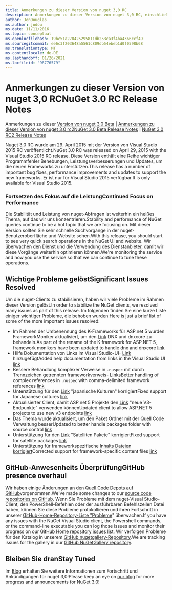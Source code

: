 ```yaml
---
title: Anmerkungen zu dieser Version von nuget 3,0 RC
description: Anmerkungen zu dieser Version von nuget 3,0 RC, einschließlich bekannter Probleme, Fehlerbehebungen, hinzugefügter Features und dcrs.
author: JonDouglas
ms.author: jodou
ms.date: 11/11/2016
ms.topic: conceptual
ms.openlocfilehash: 19bc51a278425295811db253ca3f4ba4366ccf49
ms.sourcegitcommit: ee6c3f203648a5561c809db54ebeb1d0f0598b68
ms.translationtype: MT
ms.contentlocale: de-DE
ms.lasthandoff: 01/26/2021
ms.locfileid: "98776579"
---
```

# <a name="nuget-30-rc-release-notes"></a><span data-ttu-id="08b28-103">Anmerkungen zu dieser Version von nuget 3,0 RC</span><span class="sxs-lookup"><span data-stu-id="08b28-103">NuGet 3.0 RC Release Notes</span></span>

<span data-ttu-id="08b28-104">Anmerkungen zu dieser [Version von nuget 3,0 Beta](../release-notes/nuget-3.0-beta.md)  |  [Anmerkungen zu dieser Version von nuget 3,0 rc2](../release-notes/nuget-3.0-RC2.md)</span><span class="sxs-lookup"><span data-stu-id="08b28-104">[NuGet 3.0 Beta Release Notes](../release-notes/nuget-3.0-beta.md) | [NuGet 3.0 RC2 Release Notes](../release-notes/nuget-3.0-RC2.md)</span></span>

<span data-ttu-id="08b28-105">Nuget 3,0 RC wurde am 29. April 2015 mit der Version von Visual Studio 2015 RC veröffentlicht.</span><span class="sxs-lookup"><span data-stu-id="08b28-105">NuGet 3.0 RC was released on April 29, 2015 with the Visual Studio 2015 RC release.</span></span> <span data-ttu-id="08b28-106">Diese Version enthält eine Reihe wichtiger Programmfehler Behebungen, Leistungsverbesserungen und Updates, um die neuen Frameworks zu unterstützen.</span><span class="sxs-lookup"><span data-stu-id="08b28-106">This release has a number of important bug fixes, performance improvements and updates to support the new frameworks.</span></span>  <span data-ttu-id="08b28-107">Er ist nur für Visual Studio 2015 verfügbar.</span><span class="sxs-lookup"><span data-stu-id="08b28-107">It is only available for Visual Studio 2015.</span></span>

### <a name="continued-focus-on-performance"></a><span data-ttu-id="08b28-108">Fortsetzen des Fokus auf die Leistung</span><span class="sxs-lookup"><span data-stu-id="08b28-108">Continued Focus on Performance</span></span>

<span data-ttu-id="08b28-109">Die Stabilität und Leistung von nuget-Abfragen ist weiterhin ein heißes Thema, auf das wir uns konzentrieren.</span><span class="sxs-lookup"><span data-stu-id="08b28-109">Stability and performance of NuGet queries continue to be a hot topic that we are focusing on.</span></span>  <span data-ttu-id="08b28-110">Mit dieser Version sollten Sie sehr schnelle Suchvorgänge in der nuget-Benutzeroberfläche und-Website sehen.</span><span class="sxs-lookup"><span data-stu-id="08b28-110">With this release, you should start to see very quick search operations in the NuGet UI and website.</span></span>  <span data-ttu-id="08b28-111">Wir überwachen den Dienst und die Verwendung des Dienstanbieter, damit wir diese Vorgänge weiterhin optimieren können.</span><span class="sxs-lookup"><span data-stu-id="08b28-111">We're monitoring the service and how you use the service so that we can continue to tune these operations.</span></span>

## <a name="significant-issues-resolved"></a><span data-ttu-id="08b28-112">Wichtige Probleme gelöst</span><span class="sxs-lookup"><span data-stu-id="08b28-112">Significant Issues Resolved</span></span>

<span data-ttu-id="08b28-113">Um die nuget-Clients zu stabilisieren, haben wir viele Probleme im Rahmen dieser Version gelöst.</span><span class="sxs-lookup"><span data-stu-id="08b28-113">In order to stabilize the NuGet clients, we resolved many issues as part of this release.</span></span>  <span data-ttu-id="08b28-114">Im folgenden finden Sie eine kurze Liste einiger wichtiger Probleme, die behoben wurden:</span><span class="sxs-lookup"><span data-stu-id="08b28-114">Here is just a brief list of some of the more important issues resolved:</span></span>

* <span data-ttu-id="08b28-115">Im Rahmen der Umbenennung des K-Frameworks für ASP.net 5 wurden FrameworkMoniker aktualisiert, um den [Link](https://github.com/NuGet/Home/issues/215) DNX und dnxcore zu behandeln.</span><span class="sxs-lookup"><span data-stu-id="08b28-115">As part of the rename of the K framework for ASP.NET 5, framework monikers have been updated to handle dnx and dnxcore [link](https://github.com/NuGet/Home/issues/215)</span></span>
* <span data-ttu-id="08b28-116">Hilfe Dokumentation von Links im Visual Studio-UI- [Link](https://github.com/NuGet/Home/issues/232) hinzugefügt</span><span class="sxs-lookup"><span data-stu-id="08b28-116">Added help documentation from links in the Visual Studio UI [link](https://github.com/NuGet/Home/issues/232)</span></span>
* <span data-ttu-id="08b28-117">Bessere Behandlung komplexer Verweise in `.nuspec` mit durch Trennzeichen getrennten frameworkverweis- [Links](https://github.com/NuGet/Home/issues/276)</span><span class="sxs-lookup"><span data-stu-id="08b28-117">Better handling of complex references in `.nuspec` with comma-delimited framework references [link](https://github.com/NuGet/Home/issues/276)</span></span>
* <span data-ttu-id="08b28-118">Unterstützung für den [Link](https://github.com/NuGet/Home/issues/253) "japanische Kulturen" korrigiert</span><span class="sxs-lookup"><span data-stu-id="08b28-118">Fixed support for Japanese cultures [link](https://github.com/NuGet/Home/issues/253)</span></span>
* <span data-ttu-id="08b28-119">Aktualisierter Client, damit ASP.net 5 Projekte den [Link](https://github.com/NuGet/Home/issues/219) "neue V3-Endpunkte" verwenden können</span><span class="sxs-lookup"><span data-stu-id="08b28-119">Updated client to allow ASP.NET 5 projects to use new v3 endpoints [link](https://github.com/NuGet/Home/issues/219)</span></span>
* <span data-ttu-id="08b28-120">Das Thema wurde aktualisiert, um den Paket Ordner [](https://github.com/NuGet/Home/issues/56) mit der Quell Code Verwaltung besser</span><span class="sxs-lookup"><span data-stu-id="08b28-120">Updated to better handle packages folder with source control [link](https://github.com/NuGet/Home/issues/56)</span></span>
* <span data-ttu-id="08b28-121">Unterstützung für den [Link](https://github.com/NuGet/Home/issues/17) "Satelliten Pakete" korrigiert</span><span class="sxs-lookup"><span data-stu-id="08b28-121">Fixed support for satellite packages [link](https://github.com/NuGet/Home/issues/17)</span></span>
* <span data-ttu-id="08b28-122">Unterstützung für frameworkspezifische [Inhalts Dateien korrigiert](https://github.com/NuGet/Home/issues/18)</span><span class="sxs-lookup"><span data-stu-id="08b28-122">Corrected support for framework-specific content files [link](https://github.com/NuGet/Home/issues/18)</span></span>

## <a name="github-presence-overhaul"></a><span data-ttu-id="08b28-123">GitHub-Anwesenheits Überprüfung</span><span class="sxs-lookup"><span data-stu-id="08b28-123">GitHub presence overhaul</span></span>

<span data-ttu-id="08b28-124">Wir haben einige Änderungen an den [Quell Code Depots auf GitHub](http://github.com/nuget/home)vorgenommen.</span><span class="sxs-lookup"><span data-stu-id="08b28-124">We've made some changes to our [source code repositories on GitHub](http://github.com/nuget/home).</span></span>  <span data-ttu-id="08b28-125">Wenn Sie Probleme mit dem nuget-Visual Studio-Client, den PowerShell-Befehlen oder der ausführbaren Befehlszeilen Datei haben, können Sie diese Probleme protokollieren und ihren Fortschritt in unserer [GitHub-Home-Repository-Liste "Probleme](http://github.com/nuget/home/issues)" überwachen.</span><span class="sxs-lookup"><span data-stu-id="08b28-125">If you have any issues with the NuGet Visual Studio client, the Powershell commands, or the command-line executable you can log those issues and monitor their progress on our [GitHub Home repository issues list](http://github.com/nuget/home/issues).</span></span>  <span data-ttu-id="08b28-126">Wir verfolgen Probleme für den Katalog in unserem [GitHub nugetgallery-Repository](http://github.com/nuget/NuGetGallery/issues).</span><span class="sxs-lookup"><span data-stu-id="08b28-126">We are tracking issues for the gallery in our [GitHub NuGetGallery repository](http://github.com/nuget/NuGetGallery/issues).</span></span>


## <a name="stay-tuned"></a><span data-ttu-id="08b28-127">Bleiben Sie dran</span><span class="sxs-lookup"><span data-stu-id="08b28-127">Stay Tuned</span></span>

<span data-ttu-id="08b28-128">Im [Blog](http://blog.nuget.org) erhalten Sie weitere Informationen zum Fortschritt und Ankündigungen für nuget 3,0!</span><span class="sxs-lookup"><span data-stu-id="08b28-128">Please keep an eye on [our blog](http://blog.nuget.org) for more progress and announcements for NuGet 3.0!</span></span>